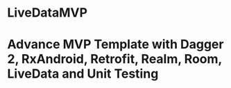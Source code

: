 # LiveDataMVP
Advance MVP Template with Dagger 2, RxAndroid, Retrofit, Realm, Room, LiveData and Unit Testing
====
